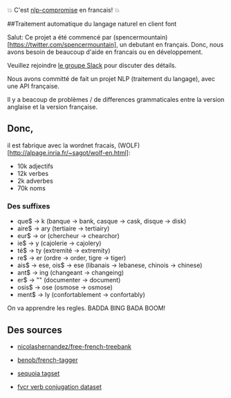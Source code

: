 
:boom: C'est [nlp-compromise](https://github.com/nlp-compromise/nlp_compromise) en francais! :boom:

##Traitement automatique du langage naturel en client font

Salut: Ce projet a été commencé par (spencermountain)[https://twitter.com/spencermountain], un debutant en français.
Donc, nous avons besoin de beaucoup d'aide en francais ou en développement.


Veuillez rejoindre [le groupe Slack](slack.compromise.cool) pour discuter des détails.


Nous avons committé de fait un projet NLP (traitement du langage), avec une API française.

Il y a beacoup de problèmes / de differences grammaticales entre la version anglaise et la version française.

## Donc,
il est fabrique avec la wordnet fracais, (WOLF)[http://alpage.inria.fr/~sagot/wolf-en.html]:
* 10k adjectifs
* 12k verbes
* 2k adverbes
* 70k noms

### Des suffixes
* que$ -> k (banque -> bank, casque -> cask, disque -> disk)
* aire$ -> ary (tertiaire -> tertiairy)
* eur$ -> or (chercheur -> chearchor)
* ie$ -> y (cajolerie -> cajolery)
* té$ -> ty (extremité -> extremity)
* re$ -> er (ordre -> order, tigre -> tiger)
* ais$ -> ese, ois$ -> ese (libanais -> lebanese, chinois -> chinese)
* ant$ -> ing (changeant -> changeing)
* er$ -> "" (documenter -> document)
* osis$ -> ose (osmose -> osmose)
* ment$ -> ly (confortablement -> confortably)

On va apprendre les regles. BADDA BING BADA BOOM!

## Des sources
* [nicolashernandez/free-french-treebank](https://raw.githubusercontent.com/nicolashernandez/free-french-treebank/master/130612/frwikinews/txt-tok-pos/frwikinews-20130110-pages-articles.txt.tok.stanford-pos)

* [benob/french-tagger](https://github.com/benob/french-tagger/blob/master/lefff-word-tag.txt)

* [sequoia tagset](https://raw.githubusercontent.com/turbopape/postagga/master/resources/postagga-sequoia-fr.edn#)

* [fvcr verb conjugation dataset](https://sourceforge.net/projects/fvcr/?source=typ_redirect)
